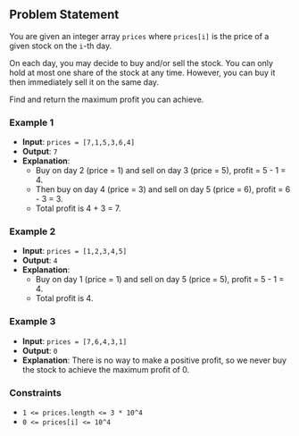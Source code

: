 ## Problem Statement

You are given an integer array `prices` where `prices[i]` is the price of a given stock on the `i`-th day.

On each day, you may decide to buy and/or sell the stock. You can only hold at most one share of the stock at any time. However, you can buy it then immediately sell it on the same day.

Find and return the maximum profit you can achieve.

### Example 1

- **Input**: `prices = [7,1,5,3,6,4]`
- **Output**: `7`
- **Explanation**: 
  - Buy on day 2 (price = 1) and sell on day 3 (price = 5), profit = 5 - 1 = 4.
  - Then buy on day 4 (price = 3) and sell on day 5 (price = 6), profit = 6 - 3 = 3.
  - Total profit is 4 + 3 = 7.

### Example 2

- **Input**: `prices = [1,2,3,4,5]`
- **Output**: `4`
- **Explanation**: 
  - Buy on day 1 (price = 1) and sell on day 5 (price = 5), profit = 5 - 1 = 4.
  - Total profit is 4.

### Example 3

- **Input**: `prices = [7,6,4,3,1]`
- **Output**: `0`
- **Explanation**: There is no way to make a positive profit, so we never buy the stock to achieve the maximum profit of 0.

### Constraints

- `1 <= prices.length <= 3 * 10^4`
- `0 <= prices[i] <= 10^4`
